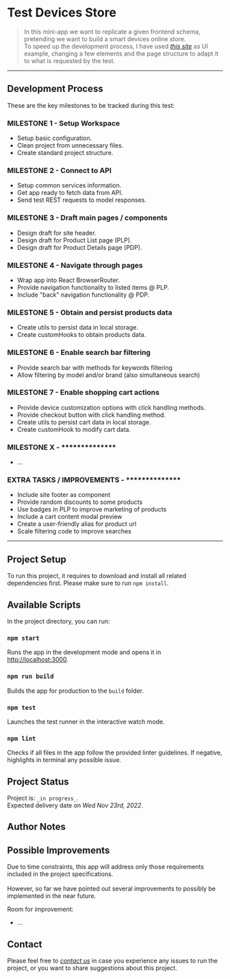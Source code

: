 # Test Devices Store
> In this mini-app we want to replicate a given frontend schema, pretending we want to build a smart devices online store.\
> To speed up the development process, I have used [_this site_](https://www.phonehouse.es) as UI example, changing a few elements and the page structure to adapt it to what is requested by the test.

<!-- > Live demo [_here_](https://www.example.com). If you have the project hosted somewhere, include the link here. -->

---

<!-- ## Table of Contents
* [General Info](#general-information)
* [Features](#features)
* [Setup](#setup)
* [Usage](#usage)
* [Development Process](#development-process)
* [Project Status](#project-status)
* [Room for Improvement](#room-for-improvement)
* [Contact](#contact) -->


<!-- ## General Information
- Provide general information about your project here.
- What problem does it (intend to) solve?
- What is the purpose of your project?
- Why did you undertake it?
You don't have to answer all the questions - just the ones relevant to your project. -->


## Development Process
These are the key milestones to be tracked during this test:

### MILESTONE 1 - Setup Workspace
- Setup basic configuration.
- Clean project from unnecessary files.
- Create standard project structure.

### MILESTONE 2 - Connect to API
- Setup common services information.
- Get app ready to fetch data from API.
- Send test REST requests to model responses.

### MILESTONE 3 - Draft main pages / components
- Design draft for site header.
- Design draft for Product List page (PLP).
- Design draft for Product Details page (PDP).

### MILESTONE 4 - Navigate through pages
- Wrap app into React BrowserRouter.
- Provide navigation functionality to listed items @ PLP.
- Include "back" navigation functionality @ PDP.

### MILESTONE 5 - Obtain and persist products data
- Create utils to persist data in local storage.
- Create customHooks to obtain products data.

### MILESTONE 6 - Enable search bar filtering
- Provide search bar with methods for keywords filtering
- Allow filtering by model and/or brand (also simultaneous search)

### MILESTONE 7 - Enable shopping cart actions
- Provide device customization options with click handling methods.
- Provide checkout button with click handling method.
- Create utils to persist cart data in local storage.
- Create customHook to modify cart data.

### MILESTONE X - **************
- ...


### EXTRA TASKS / IMPROVEMENTS - **************
- Include site footer as component
- Provide random discounts to some products
- Use badges in PLP to improve marketing of products
- Include a cart content modal preview
- Create a user-friendly alias for product url
- Scale filtering code to improve searches



---
## Project Setup
To run this project, it requires to download and install all related dependencies first. Please make sure to run `npm install`. 


## Available Scripts

In the project directory, you can run:

### `npm start`
Runs the app in the development mode and opens it in [http://localhost:3000](http://localhost:3000).

### `npm run build`
Builds the app for production to the `build` folder.

### `npm test`
Launches the test runner in the interactive watch mode.

### `npm lint`
Checks if all files in the app follow the provided linter guidelines. If negative, highlights in terminal any possible issue.



## Project Status
Project is: `_in progress_`.\
Expected delivery date on *Wed Nov 23rd, 2022*.
<!-- Project is: _in progress_ / _complete_ / _no longer being worked on_. If you are no longer working on it, provide reasons why. -->


## Author Notes
<!-- - App structure is build to be a scalable project.
- All components are thought to have the simplest structure possible.
- All files have been written  -->

## Possible Improvements
Due to time constraints, this app will address only those requirements included in the project specifications.\
\
However, so far we have pointed out several improvements to possibly be implemented in the near future.

Room for improvement:
- ...



## Contact
Please feel free to [_contact us_](mailto:joel@jowdigital.tech) in case you experience any issues to run the project, or you want to share suggestions about this project.